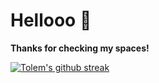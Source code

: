 # Hellooo :wave: 
**Thanks for checking my spaces!**

[![Tolem's github streak](https://github-readme-streak-stats.herokuapp.com/?user=tolem)](https://github.com/tolem)
